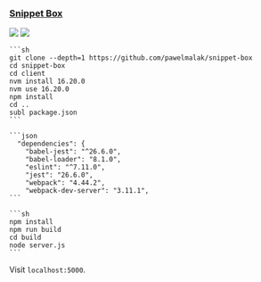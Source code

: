 ### [Snippet Box](https://github.com/pawelmalak/snippet-box)

![](https://img.shields.io/github/license/pawelmalak/snippet-box)
[![](https://img.shields.io/github/last-commit/scillidan/snippet-box/master?label=last%20commit%20(fork))](https://github.com/scillidan/snippet-box)

````{tab} From source
```sh
git clone --depth=1 https://github.com/pawelmalak/snippet-box
cd snippet-box
cd client
nvm install 16.20.0
nvm use 16.20.0
npm install
cd ..
subl package.json
```

```json
  "dependencies": {
    "babel-jest": "^26.6.0",
    "babel-loader": "8.1.0",
    "eslint": "^7.11.0",
    "jest": "26.6.0",
    "webpack": "4.44.2",
    "webpack-dev-server": "3.11.1",
```

```sh
npm install
npm run build
cd build
node server.js
```
````

Visit `localhost:5000`.